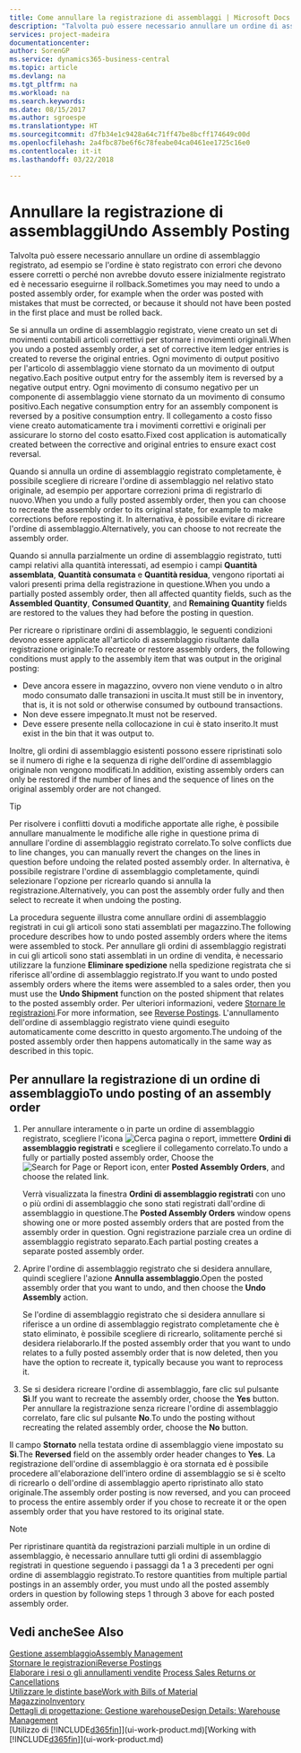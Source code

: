 ```yaml
---
title: Come annullare la registrazione di assemblaggi | Microsoft Docs
description: "Talvolta può essere necessario annullare un ordine di assemblaggio registrato, ad esempio se l'ordine è stato registrato con errori che devono essere corretti o perché non avrebbe dovuto essere inizialmente registrato ed è necessario eseguirne il rollback."
services: project-madeira
documentationcenter: 
author: SorenGP
ms.service: dynamics365-business-central
ms.topic: article
ms.devlang: na
ms.tgt_pltfrm: na
ms.workload: na
ms.search.keywords: 
ms.date: 08/15/2017
ms.author: sgroespe
ms.translationtype: HT
ms.sourcegitcommit: d7fb34e1c9428a64c71ff47be8bcff174649c00d
ms.openlocfilehash: 2a4fbc87be6f6c78feabe04ca0461ee1725c16e0
ms.contentlocale: it-it
ms.lasthandoff: 03/22/2018

---
```

# <a name="undo-assembly-posting"></a><span data-ttu-id="b0bcf-103">Annullare la registrazione di assemblaggi</span><span class="sxs-lookup"><span data-stu-id="b0bcf-103">Undo Assembly Posting</span></span>
<span data-ttu-id="b0bcf-104">Talvolta può essere necessario annullare un ordine di assemblaggio registrato, ad esempio se l'ordine è stato registrato con errori che devono essere corretti o perché non avrebbe dovuto essere inizialmente registrato ed è necessario eseguirne il rollback.</span><span class="sxs-lookup"><span data-stu-id="b0bcf-104">Sometimes you may need to undo a posted assembly order, for example when the order was posted with mistakes that must be corrected, or because it should not have been posted in the first place and must be rolled back.</span></span>

<span data-ttu-id="b0bcf-105">Se si annulla un ordine di assemblaggio registrato, viene creato un set di movimenti contabili articoli correttivi per stornare i movimenti originali.</span><span class="sxs-lookup"><span data-stu-id="b0bcf-105">When you undo a posted assembly order, a set of corrective item ledger entries is created to reverse the original entries.</span></span> <span data-ttu-id="b0bcf-106">Ogni movimento di output positivo per l'articolo di assemblaggio viene stornato da un movimento di output negativo.</span><span class="sxs-lookup"><span data-stu-id="b0bcf-106">Each positive output entry for the assembly item is reversed by a negative output entry.</span></span> <span data-ttu-id="b0bcf-107">Ogni movimento di consumo negativo per un componente di assemblaggio viene stornato da un movimento di consumo positivo.</span><span class="sxs-lookup"><span data-stu-id="b0bcf-107">Each negative consumption entry for an assembly component is reversed by a positive consumption entry.</span></span> <span data-ttu-id="b0bcf-108">Il collegamento a costo fisso viene creato automaticamente tra i movimenti correttivi e originali per assicurare lo storno del costo esatto.</span><span class="sxs-lookup"><span data-stu-id="b0bcf-108">Fixed cost application is automatically created between the corrective and original entries to ensure exact cost reversal.</span></span>  

<span data-ttu-id="b0bcf-109">Quando si annulla un ordine di assemblaggio registrato completamente, è possibile scegliere di ricreare l'ordine di assemblaggio nel relativo stato originale, ad esempio per apportare correzioni prima di registrarlo di nuovo.</span><span class="sxs-lookup"><span data-stu-id="b0bcf-109">When you undo a fully posted assembly order, then you can choose to recreate the assembly order to its original state, for example to make corrections before reposting it.</span></span> <span data-ttu-id="b0bcf-110">In alternativa, è possibile evitare di ricreare l'ordine di assemblaggio.</span><span class="sxs-lookup"><span data-stu-id="b0bcf-110">Alternatively, you can choose to not recreate the assembly order.</span></span>  

<span data-ttu-id="b0bcf-111">Quando si annulla parzialmente un ordine di assemblaggio registrato, tutti campi relativi alla quantità interessati, ad esempio i campi **Quantità assemblata**, **Quantità consumata** e **Quantità residua**, vengono riportati ai valori presenti prima della registrazione in questione.</span><span class="sxs-lookup"><span data-stu-id="b0bcf-111">When you undo a partially posted assembly order, then all affected quantity fields, such as the **Assembled Quantity**, **Consumed Quantity**, and **Remaining Quantity** fields are restored to the values they had before the posting in question.</span></span>  

<span data-ttu-id="b0bcf-112">Per ricreare o ripristinare ordini di assemblaggio, le seguenti condizioni devono essere applicate all'articolo di assemblaggio risultante dalla registrazione originale:</span><span class="sxs-lookup"><span data-stu-id="b0bcf-112">To recreate or restore assembly orders, the following conditions must apply to the assembly item that was output in the original posting:</span></span>  

-   <span data-ttu-id="b0bcf-113">Deve ancora essere in magazzino, ovvero non viene venduto o in altro modo consumato dalle transazioni in uscita.</span><span class="sxs-lookup"><span data-stu-id="b0bcf-113">It must still be in inventory, that is, it is not sold or otherwise consumed by outbound transactions.</span></span>  
-   <span data-ttu-id="b0bcf-114">Non deve essere impegnato.</span><span class="sxs-lookup"><span data-stu-id="b0bcf-114">It must not be reserved.</span></span>  
-   <span data-ttu-id="b0bcf-115">Deve essere presente nella collocazione in cui è stato inserito.</span><span class="sxs-lookup"><span data-stu-id="b0bcf-115">It must exist in the bin that it was output to.</span></span>  

<span data-ttu-id="b0bcf-116">Inoltre, gli ordini di assemblaggio esistenti possono essere ripristinati solo se il numero di righe e la sequenza di righe dell'ordine di assemblaggio originale non vengono modificati.</span><span class="sxs-lookup"><span data-stu-id="b0bcf-116">In addition, existing assembly orders can only be restored if the number of lines and the sequence of lines on the original assembly order are not changed.</span></span>  

> [!TIP]  
>  <span data-ttu-id="b0bcf-117">Per risolvere i conflitti dovuti a modifiche apportate alle righe, è possibile annullare manualmente le modifiche alle righe in questione prima di annullare l'ordine di assemblaggio registrato correlato.</span><span class="sxs-lookup"><span data-stu-id="b0bcf-117">To solve conflicts due to line changes, you can manually revert the changes on the lines in question before undoing the related posted assembly order.</span></span> <span data-ttu-id="b0bcf-118">In alternativa, è possibile registrare l'ordine di assemblaggio completamente, quindi selezionare l'opzione per ricrearlo quando si annulla la registrazione.</span><span class="sxs-lookup"><span data-stu-id="b0bcf-118">Alternatively, you can post the assembly order fully and then select to recreate it when undoing the posting.</span></span>  

<span data-ttu-id="b0bcf-119">La procedura seguente illustra come annullare ordini di assemblaggio registrati in cui gli articoli sono stati assemblati per magazzino.</span><span class="sxs-lookup"><span data-stu-id="b0bcf-119">The following procedure describes how to undo posted assembly orders where the items were assembled to stock.</span></span> <span data-ttu-id="b0bcf-120">Per annullare gli ordini di assemblaggio registrati in cui gli articoli sono stati assemblati in un ordine di vendita, è necessario utilizzare la funzione **Eliminare spedizione** nella spedizione registrata che si riferisce all'ordine di assemblaggio registrato.</span><span class="sxs-lookup"><span data-stu-id="b0bcf-120">If you want to undo posted assembly orders where the items were assembled to a sales order, then you must use the **Undo Shipment** function on the posted shipment that relates to the posted assembly order.</span></span> <span data-ttu-id="b0bcf-121">Per ulteriori informazioni, vedere [Stornare le registrazioni](finance-how-reverse-journal-posting.md).</span><span class="sxs-lookup"><span data-stu-id="b0bcf-121">For more information, see [Reverse Postings](finance-how-reverse-journal-posting.md).</span></span> <span data-ttu-id="b0bcf-122">L'annullamento dell'ordine di assemblaggio registrato viene quindi eseguito automaticamente come descritto in questo argomento.</span><span class="sxs-lookup"><span data-stu-id="b0bcf-122">The undoing of the posted assembly order then happens automatically in the same way as described in this topic.</span></span>  

## <a name="to-undo-posting-of-an-assembly-order"></a><span data-ttu-id="b0bcf-123">Per annullare la registrazione di un ordine di assemblaggio</span><span class="sxs-lookup"><span data-stu-id="b0bcf-123">To undo posting of an assembly order</span></span>  
1.  <span data-ttu-id="b0bcf-124">Per annullare interamente o in parte un ordine di assemblaggio registrato, scegliere l'icona ![Cerca pagina o report](media/ui-search/search_small.png "icona Cerca pagina o report"), immettere **Ordini di assemblaggio registrati** e scegliere il collegamento correlato.</span><span class="sxs-lookup"><span data-stu-id="b0bcf-124">To undo a fully or partially posted assembly order, Choose the ![Search for Page or Report](media/ui-search/search_small.png "Search for Page or Report icon") icon, enter **Posted Assembly Orders**, and choose the related link.</span></span>  

    <span data-ttu-id="b0bcf-125">Verrà visualizzata la finestra **Ordini di assemblaggio registrati** con uno o più ordini di assemblaggio che sono stati registrati dall'ordine di assemblaggio in questione.</span><span class="sxs-lookup"><span data-stu-id="b0bcf-125">The **Posted Assembly Orders** window opens showing one or more posted assembly orders that are posted from the assembly order in question.</span></span> <span data-ttu-id="b0bcf-126">Ogni registrazione parziale crea un ordine di assemblaggio registrato separato.</span><span class="sxs-lookup"><span data-stu-id="b0bcf-126">Each partial posting creates a separate posted assembly order.</span></span>  
2.  <span data-ttu-id="b0bcf-127">Aprire l'ordine di assemblaggio registrato che si desidera annullare, quindi scegliere l'azione **Annulla assemblaggio**.</span><span class="sxs-lookup"><span data-stu-id="b0bcf-127">Open the posted assembly order that you want to undo, and then choose the **Undo Assembly** action.</span></span>  

    <span data-ttu-id="b0bcf-128">Se l'ordine di assemblaggio registrato che si desidera annullare si riferisce a un ordine di assemblaggio registrato completamente che è stato eliminato, è possibile scegliere di ricrearlo, solitamente perché si desidera rielaborarlo.</span><span class="sxs-lookup"><span data-stu-id="b0bcf-128">If the posted assembly order that you want to undo relates to a fully posted assembly order that is now deleted, then you have the option to recreate it, typically because you want to reprocess it.</span></span>  
3.  <span data-ttu-id="b0bcf-129">Se si desidera ricreare l'ordine di assemblaggio, fare clic sul pulsante **Sì**.</span><span class="sxs-lookup"><span data-stu-id="b0bcf-129">If you want to recreate the assembly order, choose the **Yes** button.</span></span> <span data-ttu-id="b0bcf-130">Per annullare la registrazione senza ricreare l'ordine di assemblaggio correlato, fare clic sul pulsante **No**.</span><span class="sxs-lookup"><span data-stu-id="b0bcf-130">To undo the posting without recreating the related assembly order, choose the **No** button.</span></span>  

<span data-ttu-id="b0bcf-131">Il campo **Stornato** nella testata ordine di assemblaggio viene impostato su **Sì**.</span><span class="sxs-lookup"><span data-stu-id="b0bcf-131">The **Reversed** field on the assembly order header changes to **Yes**.</span></span> <span data-ttu-id="b0bcf-132">La registrazione dell'ordine di assemblaggio è ora stornata ed è possibile procedere all'elaborazione dell'intero ordine di assemblaggio se si è scelto di ricrearlo o dell'ordine di assemblaggio aperto ripristinato allo stato originale.</span><span class="sxs-lookup"><span data-stu-id="b0bcf-132">The assembly order posting is now reversed, and you can proceed to process the entire assembly order if you chose to recreate it or the open assembly order that you have restored to its original state.</span></span>  

> [!NOTE]  
>  <span data-ttu-id="b0bcf-133">Per ripristinare quantità da registrazioni parziali multiple in un ordine di assemblaggio, è necessario annullare tutti gli ordini di assemblaggio registrati in questione seguendo i passaggi da 1 a 3 precedenti per ogni ordine di assemblaggio registrato.</span><span class="sxs-lookup"><span data-stu-id="b0bcf-133">To restore quantities from multiple partial postings in an assembly order, you must undo all the posted assembly orders in question by following steps 1 through 3 above for each posted assembly order.</span></span>  

## <a name="see-also"></a><span data-ttu-id="b0bcf-134">Vedi anche</span><span class="sxs-lookup"><span data-stu-id="b0bcf-134">See Also</span></span>  
[<span data-ttu-id="b0bcf-135">Gestione assemblaggio</span><span class="sxs-lookup"><span data-stu-id="b0bcf-135">Assembly Management</span></span>](assembly-assemble-items.md)  
[<span data-ttu-id="b0bcf-136">Stornare le registrazioni</span><span class="sxs-lookup"><span data-stu-id="b0bcf-136">Reverse Postings</span></span>](finance-how-reverse-journal-posting.md)  
<span data-ttu-id="b0bcf-137">[Elaborare i resi o gli annullamenti vendite](sales-how-process-sales-returns-cancellations.md)  </span><span class="sxs-lookup"><span data-stu-id="b0bcf-137">[Process Sales Returns or Cancellations](sales-how-process-sales-returns-cancellations.md)  </span></span>  
[<span data-ttu-id="b0bcf-138">Utilizzare le distinte base</span><span class="sxs-lookup"><span data-stu-id="b0bcf-138">Work with Bills of Material</span></span>](inventory-how-work-BOMs.md)  
[<span data-ttu-id="b0bcf-139">Magazzino</span><span class="sxs-lookup"><span data-stu-id="b0bcf-139">Inventory</span></span>](inventory-manage-inventory.md)  
[<span data-ttu-id="b0bcf-140">Dettagli di progettazione: Gestione warehouse</span><span class="sxs-lookup"><span data-stu-id="b0bcf-140">Design Details: Warehouse Management</span></span>](design-details-warehouse-management.md)  
<span data-ttu-id="b0bcf-141">[Utilizzo di [!INCLUDE[d365fin](includes/d365fin_md.md)]](ui-work-product.md)</span><span class="sxs-lookup"><span data-stu-id="b0bcf-141">[Working with [!INCLUDE[d365fin](includes/d365fin_md.md)]](ui-work-product.md)</span></span>

